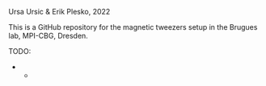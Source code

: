 Ursa Ursic & Erik Plesko, 2022

This is a GitHub repository for the magnetic tweezers setup in the Brugues lab, MPI-CBG, Dresden. 


TODO:
- *



